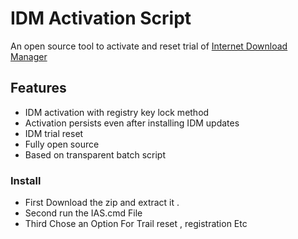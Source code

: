 # IDM Activation Script

An open source tool to activate and reset trial of [Internet Download Manager](https://www.internetdownloadmanager.com/)

## Features

-   IDM activation with registry key lock method
-   Activation persists even after installing IDM updates
-   IDM trial reset
-   Fully open source
-   Based on transparent batch script

### Install

- First Download the zip and extract it . 
- Second run the IAS.cmd File
- Third Chose an  Option For Trail reset , registration Etc